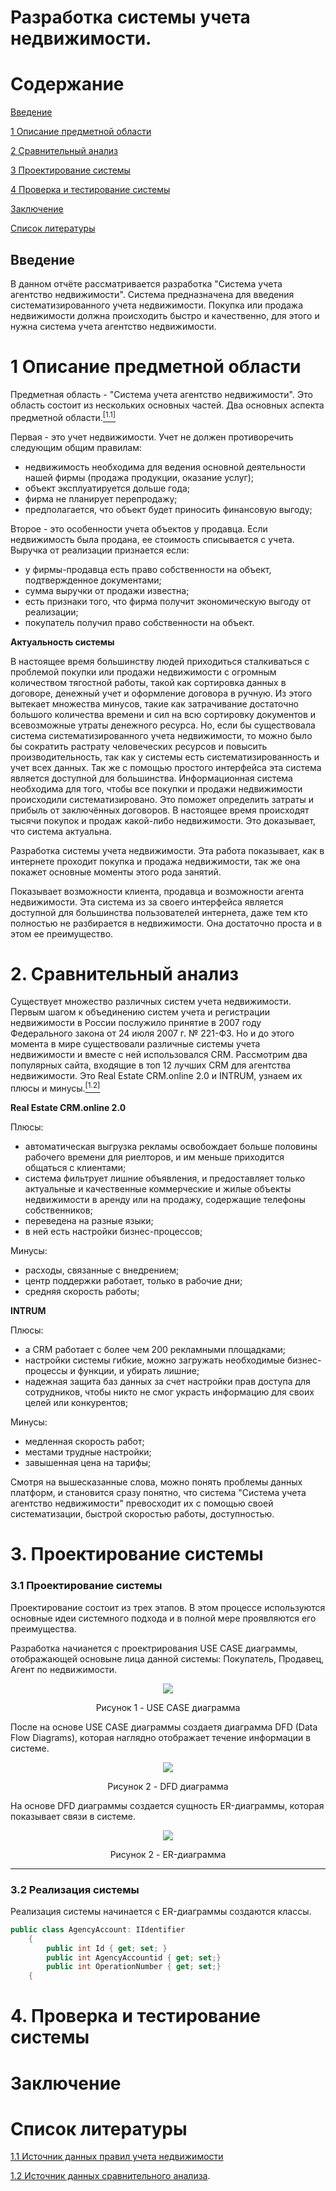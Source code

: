 # Разработка системы учета недвижимости.


# Содержание

[Введение](#introduction)

[1 Описание предметной области](#domainDescription)

[2 Сравнительный анализ ](#existingSoftware)

[3 Проектирование системы](#Systemdesign)

[4 Проверка и тестирование системы](#Checkingandtestingthesystem)

[Заключение](#Conclusion)

[Список литературы](#Listofliterature)

<a name="introduction"/> 

## Введение
В данном отчёте рассматривается разработка "Система учета агентство недвижимости". Система предназначена для введения систематизированного учета недвижимости. 
Покупка или продажа недвижимости должна происходить быстро и качественно, для этого и нужна система учета агентство недвижимости.

 
# 1 Описание предметной области
 Предметная область - "Система учета агентство недвижимости". Это область состоит из нескольких основных частей.
 Два основных аспекта предметной области.[<sup>[1.1]</sup>](#sourse_1.1)

Первая - это учет недвижимости. Учет не должен противоречить следующим общим правилам:
- недвижимость необходима для ведения основной деятельности нашей фирмы (продажа продукции, оказание услуг);
- объект эксплуатируется дольше года;
- фирма не планирует перепродажу;
- предполагается, что объект будет приносить финансовую выгоду; 

Второе - это особенности учета объектов у продавца. Если недвижимость была продана, ее стоимость списывается с учета. 
Выручка от реализации признается если: 
- у фирмы-продавца есть право собственности на объект, подтвержденное документами;
- сумма выручки от продажи известна;
- есть признаки того, что фирма получит экономическую выгоду от реализации;
- покупатель получил право собственности на объект.
 
 <a name="domainDescription"/>
 
 **Актуальность системы** 
 
В настоящее время большинству людей приходиться сталкиваться с проблемой покупки или продажи недвижимости с огромным количеством тягостной работы, такой как сортировка данных в договоре, денежный учет и оформление договора в ручную. Из этого вытекает множества минусов, такие как затрачивание достаточно большого количества времени и сил на всю сортировку документов и всевозможные утраты денежного ресурса. Но, если бы существовала система систематизированного учета недвижимости, то можно было бы сократить растрату человеческих ресурсов и повысить производительность, так как у системы есть систематизированность и учет всех данных. Так же с помощью простого интерфейса эта система является доступной для большинства.
 Информационная система необходима для того, чтобы все покупки и продажи недвижимости происходили систематизировано. Это поможет определить затраты и прибыль от заключённых договоров.
 В настоящее время происходят тысячи покупок и продаж какой-либо недвижимости. Это доказывает, что система актуальна.

Разработка системы учета недвижимости.
Эта работа показывает, как в интернете проходит покупка и продажа недвижимости, так же она покажет основные моменты этого рода занятий.

Показывает возможности клиента, продавца и возможности агента недвижимости. Эта система из за своего интерфейса является доступной для большинства пользователей интернета, даже тем кто полностью не разбирается в недвижимости. Она достаточно проста и в этом ее преимущество.




# 2. Сравнительный анализ

<a name="existingSoftware"/>

Существует множество различных систем учета недвижимости. Первым шагом к объединению систем учета и регистрации недвижимости в России послужило принятие в 2007 году Федерального закона от 24 июля 2007 г. № 221-ФЗ. Но и до этого момента в мире существовали различные системы учета недвижимости и вместе с ней использовался CRM.
Рассмотрим два популярных сайта, входящие в топ 12 лучших CRM для агентства недвижимости. Это Real Estate CRM.online 2.0 и INTRUM, узнаем их плюсы и минусы.[<sup>[1.2]</sup>](#sourse_1.2)

**Real Estate CRM.online 2.0**

Плюсы:
- автоматическая выгрузка рекламы освобождает больше половины рабочего времени для риелторов, и им меньше приходится общаться с клиентами;
- cистема фильтрует лишние объявления, и предоставляет только актуальные и качественные коммерческие и жилые объекты недвижимости в аренду или на продажу, содержащие телефоны собственников;
- переведена на разные языки;
- в ней есть настройки бизнес-процессов;

Минусы:
- расходы, связанные с внедрением;
- центр поддержки работает, только в рабочие дни;
- средняя скорость работы;

**INTRUM**

Плюсы:
- а CRM работает с более чем 200 рекламными площадками;
- настройки системы гибкие, можно загружать необходимые бизнес-процессы и функции, и убирать лишние;
- надежная защита баз данных за счет настройки прав доступа для сотрудников, чтобы никто не смог украсть информацию для своих целей или конкурентов;

Минусы:
- медленная скорость работ;
- местами трудные настройки;
- завышенная цена на тарифы;

Смотря на вышесказанные слова, можно понять проблемы данных платформ, и становится сразу понятно, что система "Система учета агентство недвижимости" превосходит их с помощью своей систематизации, быстрой скоростью работы, доступностью.

# 3. Проектирование системы
### 3.1 Проектирование системы <a name="проектирование"></a>
Проектирование состоит из трех этапов. В этом процессе используются основные идеи системного подхода и в полной мере проявляются его преимущества.  

Разработка начианется с проектрирования USE CASE диаграммы, отображающей основыне лица данной системы: Покупатель, Продавец, Агент по недвижимости.
<p align="center">
<img src="https://user-images.githubusercontent.com/91207739/146191628-3501d616-e136-42ba-9d6e-5116a944bb56.png"></p>
<p align="center">Рисунок 1 - USE CASE диаграмма</p>
<a name="Systemdesign"/>
 После на основе  USE CASE диаграммы создаетя диаграмма DFD (Data Flow Diagrams), которая наглядно отображает течение информации в системе.
 <p align="center">
<img src="https://user-images.githubusercontent.com/91207739/146193082-2aacc0ac-390c-4bd8-bbb7-e965206a4703.png"></p>
<p align="center">Рисунок 2 - DFD диаграмма</p>
 На основе DFD диаграммы создается сущность ER-диаграммы, которая показывает связи в системе.
  <p align="center">
<img src="https://user-images.githubusercontent.com/91207739/146194341-a105a8df-5d2b-4a18-9d8b-7ce67dd95072.png"></p>
<p align="center">Рисунок 2 - ER-диаграмма</p>
<a name="Systemdesign"/>

***

### 3.2 Реализация системы <a name="реализация"></a>

Реализация системы  начинается с ER-диаграммы создаются классы. 
```csharp
public class AgencyAccount: IIdentifier
    {
        public int Id { get; set; }
        public int AgencyAccountid { get; set;}
        public int OperationNumber { get; set;}
    {
```   
# 4. Проверка и тестирование системы

<a name="Checkingandtestingthesystem"/>

# Заключение

<a name="Conclusion"/>

# Список литературы

<a name="Listofliterature"/>

<a name="sourse_1.1">

[1.1 Источник данных правил учета недвижимости](https://assistentus.ru/buhuchet/obektov-nedvizhimosti/) 


<a name="sourse_1.2">

[1.2 Источник данных сравнительного анализа](https://otzyvmarketing.ru/articles/12-luchshih-crm-dlya-agentstva-nedvizhimosti/).

